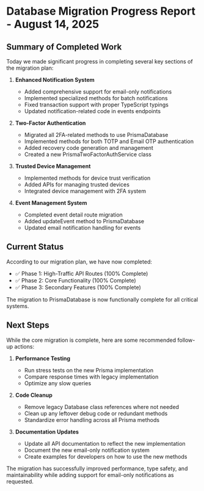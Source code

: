 # Database Migration Progress Report - August 14, 2025

## Summary of Completed Work

Today we made significant progress in completing several key sections of the migration plan:

1. **Enhanced Notification System**
   - Added comprehensive support for email-only notifications
   - Implemented specialized methods for batch notifications
   - Fixed transaction support with proper TypeScript typings
   - Updated notification-related code in events endpoints

2. **Two-Factor Authentication**
   - Migrated all 2FA-related methods to use PrismaDatabase
   - Implemented methods for both TOTP and Email OTP authentication
   - Added recovery code generation and management
   - Created a new PrismaTwoFactorAuthService class

3. **Trusted Device Management**
   - Implemented methods for device trust verification
   - Added APIs for managing trusted devices
   - Integrated device management with 2FA system

4. **Event Management System**
   - Completed event detail route migration
   - Added updateEvent method to PrismaDatabase
   - Updated email notification handling for events

## Current Status

According to our migration plan, we have now completed:

- ✅ Phase 1: High-Traffic API Routes (100% Complete)
- ✅ Phase 2: Core Functionality (100% Complete)
- ✅ Phase 3: Secondary Features (100% Complete)

The migration to PrismaDatabase is now functionally complete for all critical systems.

## Next Steps

While the core migration is complete, here are some recommended follow-up actions:

1. **Performance Testing**
   - Run stress tests on the new Prisma implementation
   - Compare response times with legacy implementation
   - Optimize any slow queries

2. **Code Cleanup**
   - Remove legacy Database class references where not needed
   - Clean up any leftover debug code or redundant methods
   - Standardize error handling across all Prisma methods

3. **Documentation Updates**
   - Update all API documentation to reflect the new implementation
   - Document the new email-only notification system
   - Create examples for developers on how to use the new methods

The migration has successfully improved performance, type safety, and maintainability while adding support for email-only notifications as requested.
